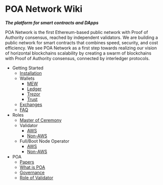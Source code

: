 # POA Network Wiki
__*The platform for smart contracts and DApps*__

POA Network is the first Ethereum-based public network with Proof of Authority consensus, reached by independent validators. We are building a public network for smart contracts that combines speed, security, and cost efficiency. We see POA Network as a first step towards realizing our vision of horizontal blockchains scalability by creating a swarm of blockchains with Proof of Authority consensus, connected by interledger protocols. 

* Getting Started
    * [Installation](POA-Installation)
    * Wallets
        * [MEW](POA-Network-on-MEW)
        * [Ledger](POA-Network-on-Ledger)
        * [Trezor](POA-Network-on-Trezor)
        * [Trust](POA-Network-on-Trust-Wallet)
    * [Exchanges](POA-on-Exchanges)
    * [FAQ](Frequently-Asked-Questions)
* Roles
    * [Master of Ceremony](Master-of-Ceremony-Setup)
    * Validator
        * [AWS](Validator-Node-on-AWS)
        * [Non-AWS](Validator-Node-Non-AWS)
    * Full/Boot Node Operator
        * [AWS](Bootnode-Setup-AWS)
        * [Non-AWS](Bootnode-Setup-Non-AWS)
* POA
    * [Papers](POA-Network-Papers)
    * [What is POA](What-is-POA)
    * [Governance](Governance-Process)
    * [Role of Validator](Role-of-Validator)
